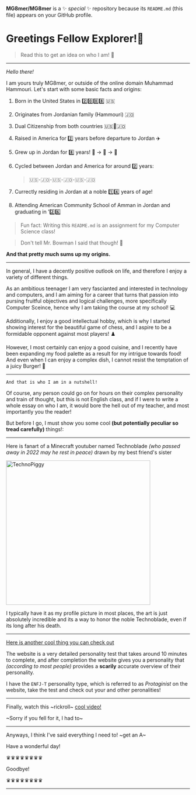 **MG8mer/MG8mer** is a ✨ _special_ ✨ repository because its `README.md` (this file) appears on your GitHub profile.

# Greetings Fellow Explorer!:mate:

> Read this to get an idea on who I am! :person_in_tuxedo:
---
*Hello there!*

I am yours truly MG8mer, or outside of the online domain Muhammad Hammouri. Let's start with some basic facts and origins:

1. Born in the United States in :two::zero::zero::eight: :us:
2. Originates from Jordanian family (Hammouri) :jordan: 
3. Dual Citizenship from both countries :us::handshake::jordan:
4. Raised in America for :two: years before departure to Jordan :airplane:
5. Grew up in Jordan for :eight: years! :child: -> :boy: -> :adult:
6. Cycled between Jordan and America for around :two: years:
    
    > :us:-:jordan:-:us:-:jordan:-:us:-:jordan:
7. Currectly residing in Jordan at a noble :one::four: years of age!
8. Attending American Community School of Amman in Jordan and graduating in ':two::six:

  > Fun fact: Writing this `README.md` is an assignment for my Computer Science class!
 
  > Don't tell Mr. Bowman I said that though! :shushing_face:
   

  **And that pretty much sums up my origins.**

---
In general, I have a decently positive outlook on life, and therefore I enjoy a variety of different things.

As an ambitious teenager I am very fascianted and interested in technology and computers, and I am aiming for a career that turns that passion into pursing fruitful objectives and logical challenges, more specifically Computer Sceince, hence why I am taking the course at my school! :computer:

Additionally, I enjoy a good intellectual hobby, which is why I started showing interest for the beautiful game of chess, and I aspire to be a formidable opponent against most players! ♟️

However, I most certainly can enjoy a good cuisine, and I recently have been expanding my food palette as a result for my intrigue towards food! And even when I can enjoy a complex dish, I cannot resist the temptation of a juicy Burger! :hamburger:

---
`And that is who I am in a nutshell!` 

Of course, any person could go on for hours on their complex personality and train of thought, but this is not English class, and if I were to write a whole essay on who I am, it would bore the hell out of my teacher, and most importantly you the reader!

But before I go, I must show you some cool **(but potentially peculiar so tread carefully)** things!:

---
Here is fanart of a Minecraft youtuber named Technoblade *(who passed away in 2022 may he rest in peace)* drawn by my best friend's sister

<img width="395" alt="TechnoPiggy" src="https://user-images.githubusercontent.com/123292179/213920944-6d4362b9-9bec-442e-94f5-11aa47243841.png">

I typically have it as my profile picture in most places, the art is just absolutely incredible and its a way to honor the noble Technoblade, even if its long after his death.

---
[Here is another cool thing you can check out](16personalities)

The website is a very detailed personality test that takes around 10 minutes to complete, and after completion the website gives you a personality that *(according to most people)* provides a **scarily** accurate overview of their personality.

I have the `ENFJ-T` personality type, which is referred to as *Protaginist* on the website, take the test and check out your and other peronalities!

---
Finally, watch this ~rickroll~ [cool video!](https://www.youtube.com/watch?v=dQw4w9WgXcQ&ab_channel=RickAstley)

~Sorry if you fell for it, I had to~

---
Anyways, I think I've said everything I need to! ~get an A~

Have a wonderful day!

♛♛♛♛♛♛♛♛

Goodbye!

♛♛♛♛♛♛♛♛

---


